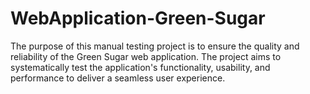 # WebApplication-Green-Sugar
The purpose of this manual testing project is to ensure the quality and reliability of the Green Sugar web application. The project aims to systematically test the application's functionality, usability, and performance to deliver a seamless user experience.
